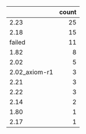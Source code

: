 |               |   count |
|:--------------|--------:|
| 2.23          |      25 |
| 2.18          |      15 |
| failed        |      11 |
| 1.82          |       8 |
| 2.02          |       5 |
| 2.02_axiom-r1 |       3 |
| 2.21          |       3 |
| 2.22          |       3 |
| 2.14          |       2 |
| 1.80          |       1 |
| 2.17          |       1 |